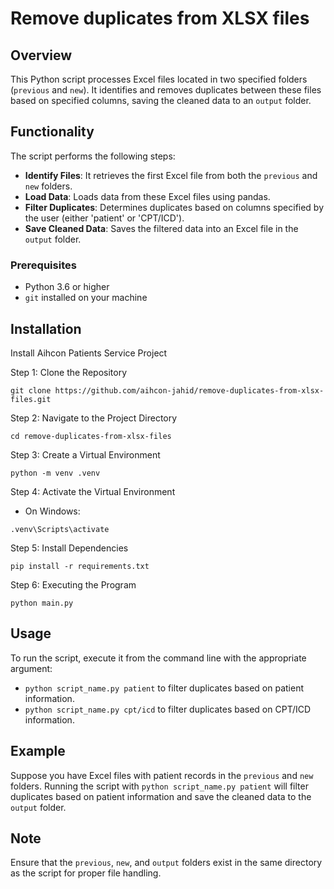 # Remove duplicates from XLSX files

## Overview
This Python script processes Excel files located in two specified folders (`previous` and `new`). It identifies and removes duplicates between these files based on specified columns, saving the cleaned data to an `output` folder.

## Functionality
The script performs the following steps:
- **Identify Files**: It retrieves the first Excel file from both the `previous` and `new` folders.
- **Load Data**: Loads data from these Excel files using pandas.
- **Filter Duplicates**: Determines duplicates based on columns specified by the user (either 'patient' or 'CPT/ICD').
- **Save Cleaned Data**: Saves the filtered data into an Excel file in the `output` folder.


### Prerequisites

- Python 3.6 or higher
- `git` installed on your machine


## Installation

Install Aihcon Patients Service Project

Step 1: Clone the Repository
```shell
git clone https://github.com/aihcon-jahid/remove-duplicates-from-xlsx-files.git
```

Step 2: Navigate to the Project Directory
```shell
cd remove-duplicates-from-xlsx-files
```

Step 3: Create a Virtual Environment
```shell
python -m venv .venv
```

Step 4: Activate the Virtual Environment

- On Windows:
```shell
.venv\Scripts\activate
```

Step 5: Install Dependencies
```shell
pip install -r requirements.txt
```

Step 6: Executing the Program
```shell
python main.py
```

## Usage
To run the script, execute it from the command line with the appropriate argument:
- `python script_name.py patient` to filter duplicates based on patient information.
- `python script_name.py cpt/icd` to filter duplicates based on CPT/ICD information.

## Example
Suppose you have Excel files with patient records in the `previous` and `new` folders. Running the script with `python script_name.py patient` will filter duplicates based on patient information and save the cleaned data to the `output` folder.

## Note
Ensure that the `previous`, `new`, and `output` folders exist in the same directory as the script for proper file handling.
